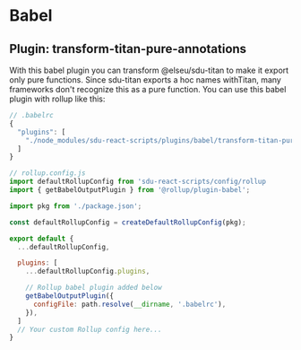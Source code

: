 # Babel 

## Plugin: transform-titan-pure-annotations
With this babel plugin you can transform @elseu/sdu-titan to make it export only pure functions.
Since sdu-titan exports a hoc names withTitan, many frameworks don't recognize this as a pure function. 
You can use this babel plugin with rollup like this:

```js
// .babelrc
{
  "plugins": [
    "./node_modules/sdu-react-scripts/plugins/babel/transform-titan-pure-annotations"
  ]
}
```
```js
// rollup.config.js
import defaultRollupConfig from 'sdu-react-scripts/config/rollup
import { getBabelOutputPlugin } from '@rollup/plugin-babel';

import pkg from './package.json';

const defaultRollupConfig = createDefaultRollupConfig(pkg);

export default {
  ...defaultRollupConfig,

  plugins: [
    ...defaultRollupConfig.plugins,

    // Rollup babel plugin added below
    getBabelOutputPlugin({
      configFile: path.resolve(__dirname, '.babelrc'),
    }),
  ]
  // Your custom Rollup config here...
}
```
